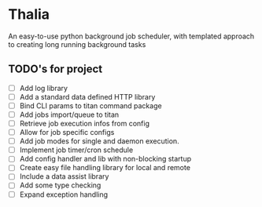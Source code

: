 # Thalia

An easy-to-use python background job scheduler, with templated approach to creating long running background tasks 

## TODO's for project

- [ ] Add log library
- [ ] Add a standard data defined HTTP library
- [ ] Bind CLI params to titan command package
- [ ] Add jobs import/queue to titan
- [ ] Retrieve job execution infos from config
- [ ] Allow for job specific configs
- [ ] Add job modes for single and daemon execution.
- [ ] Implement job timer/cron schedule
- [ ] Add config handler and lib with non-blocking startup
- [ ] Create easy file handling library for local and remote
- [ ] Include a data assist library
- [ ] Add some type checking
- [ ] Expand exception handling
